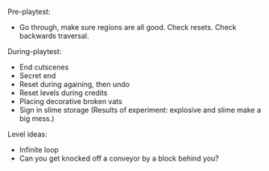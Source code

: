 Pre-playtest:
- Go through, make sure regions are all good. Check resets. Check backwards traversal.

During-playtest:
- End cutscenes
- Secret end
- Reset during againing, then undo
- Reset levels during credits
- Placing decorative broken vats
- Sign in slime storage (Results of experiment: explosive and slime make a big mess.)


Level ideas:
- Infinite loop
- Can you get knocked off a conveyor by a block behind you?
